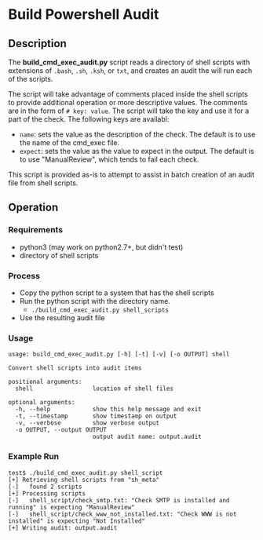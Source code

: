 # Build Powershell Audit

## Description

The __build_cmd_exec_audit.py__ script reads a directory of shell scripts with extensions of `.bash`, `.sh`, `.ksh`, or `txt`, and creates an audit the will run each of the scripts.

The script will take advantage of comments placed inside the shell scripts to provide additional operation or more descriptive values.  The comments are in the form of `# key: value`.  The script will take the key and use it for a part of the check.  The following keys are availabl:

* `name`: sets the value as the description of the check.  The default is to use the name of the cmd_exec file.
* `expect`: sets the value as the value to expect in the output.  The default is to use "ManualReview", which tends to fail each check.

This script is provided as-is to attempt to assist in batch creation of an audit file from shell scripts.

## Operation

### Requirements

- python3 (may work on python2.7+, but didn't test)
- directory of shell scripts

### Process

- Copy the python script to a system that has the shell scripts
- Run the python script with the directory name.
    - `./build_cmd_exec_audit.py shell_scripts`
- Use the resulting audit file 

### Usage

```
usage: build_cmd_exec_audit.py [-h] [-t] [-v] [-o OUTPUT] shell

Convert shell scripts into audit items

positional arguments:
  shell                 location of shell files

optional arguments:
  -h, --help            show this help message and exit
  -t, --timestamp       show timestamp on output
  -v, --verbose         show verbose output
  -o OUTPUT, --output OUTPUT
                        output audit name: output.audit
```

### Example Run

```Shell Session
test$ ./build_cmd_exec_audit.py shell_script
[+] Retrieving shell scripts from "sh_meta"
[-]   found 2 scripts
[+] Processing scripts
[-]   shell_script/check_smtp.txt: "Check SMTP is installed and running" is expecting "ManualReview"
[-]   shell_script/check_www_not_installed.txt: "Check WWW is not installed" is expecting "Not Installed"
[+] Writing audit: output.audit
```
